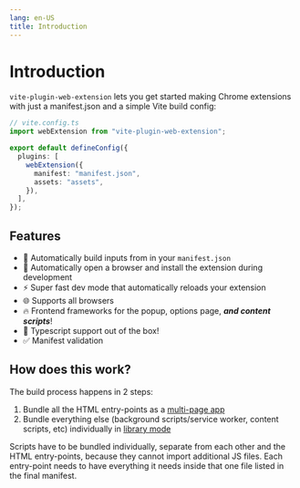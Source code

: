 ```yaml
---
lang: en-US
title: Introduction
---
```


# Introduction

`vite-plugin-web-extension` lets you get started making Chrome extensions with just a manifest.json and a simple Vite build config:

```ts
// vite.config.ts
import webExtension from "vite-plugin-web-extension";

export default defineConfig({
  plugins: [
    webExtension({
      manifest: "manifest.json",
      assets: "assets",
    }),
  ],
});
```

## Features

- :wrench: Automatically build inputs from in your `manifest.json`
- :tada: Automatically open a browser and install the extension during development
- :zap: Super fast dev mode that automatically reloads your extension
- :globe_with_meridians: Supports all browsers
- :fire: Frontend frameworks for the popup, options page, _**and content scripts**_!
- :robot: Typescript support out of the box!
- :white_check_mark: Manifest validation

## How does this work?

The build process happens in 2 steps:

1. Bundle all the HTML entry-points as a [multi-page app](https://vitejs.dev/guide/build.html#multi-page-app)
2. Bundle everything else (background scripts/service worker, content scripts, etc) individually in [library mode](https://vitejs.dev/guide/build.html#library-mode)

Scripts have to be bundled individually, separate from each other and the HTML entry-points, because they cannot import additional JS files. Each entry-point needs to have everything it needs inside that one file listed in the final manifest.
